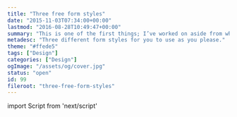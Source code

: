 ```yaml
---
title: "Three free form styles"
date: "2015-11-03T07:34:00+00:00"
lastmod: "2016-08-28T10:49:47+00:00"
summary: "This is one of the first things; I’ve worked on aside from what’s posts, to give away. It’s quite difficult to figure out what to design to give away, without just adding to the masses of things out there already. I’ve decided to code up some form styles. So you should be able to grab their styles and apply them right away to your forms. There are three variations."
metadesc: "Three different form styles for you to use as you please."
theme: "#ffede5"
tags: ["Design"]
categories: ["Design"]
ogImage: "/assets/og/cover.jpg"
status: "open"
id: 99
fileroot: "three-free-form-styles"
---
```


import Script from 'next/script'

<Script async src="https://assets.codepen.io/assets/embed/ei.js" strategy="lazyOnload" />

This is one of the first things; I’ve worked on aside from what’s posts, to give away. It’s quite difficult to figure out what to design to give away, without just adding to the masses of things out there already. I’ve decided to code up some form styles. So you should be able to grab their styles and apply them right away to your forms. There are three variations.

## Style one
<p data-height="480" data-theme-id="13022" data-slug-hash="LpjoLx" data-default-tab="result" data-user="stevemckinney" className="codepen">See the Pen <a href='http://codepen.io/stevemckinney/pen/LpjoLx/'>Dimensional form style</a> by Steve (<a href='http://codepen.io/stevemckinney'>@stevemckinney</a>) on <a href='http://codepen.io'>CodePen</a>.</p>

## Style two
<p data-height="480" data-theme-id="13022" data-slug-hash="EVoeaX" data-default-tab="result" data-user="stevemckinney" className="codepen">See the Pen <a href='http://codepen.io/stevemckinney/pen/EVoeaX/'>Flat form style</a> by Steve (<a href='http://codepen.io/stevemckinney'>@stevemckinney</a>) on <a href='http://codepen.io'>CodePen</a>.</p>

## Style three
<p data-height="480" data-theme-id="13022" data-slug-hash="xwpmpj" data-default-tab="result" data-user="stevemckinney" className="codepen">See the Pen <a href='http://codepen.io/stevemckinney/pen/xwpmpj/'>Bulky form style</a> by Steve (<a href='http://codepen.io/stevemckinney'>@stevemckinney</a>) on <a href='http://codepen.io'>CodePen</a>.</p>

## Usage
Each element requires the `.input-base` class. This applies a reset, that [I have wrote about previously](/blog/how-to-consistently-style-form-elements).

### Text fields (text, email, textarea, etc)
These require the `.input-text` class. The only difference between these is I’ve applied a `min-height` to the textarea.

### Select field
These require the `.input-select` class.

### Checkbox
These require the `.input-checkbox` class.

### Radio
These require the `.input-radio` class.

### Submit button
These require the `.button` class.

> If you have any trouble using them, or any suggestions for what would help you, feel free to [contact me](/contact) or [tweet](https://twitter.com/irsteve).
